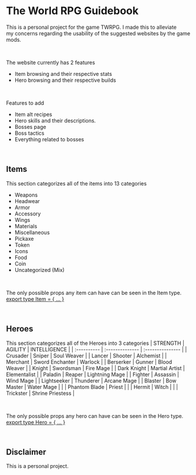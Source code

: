 # The World RPG Guidebook

This is a personal project for the game TWRPG. I made this to alleviate \
my concerns regarding the usability of the suggested websites by the game mods.

<br>

The website currently has 2 features
 - Item browsing and their respective stats
 - Hero browsing and their respective builds

<br>

Features to add
 - Item alt recipes
 - Hero skills and their descriptions.
 - Bosses page
 - Boss tactics
 - Everything related to bosses

<br>

## Items

This section categorizes all of the items into 13 categories
 - Weapons
 - Headwear
 - Armor
 - Accessory
 - Wings
 - Materials
 - Miscellaneous
 - Pickaxe
 - Token
 - Icons
 - Food
 - Coin
 - Uncategorized (Mix)

<br>

The only possible props any item can have can be seen in the Item type. \
[export type Item = { ... }](./src//app/api/types.ts#L133)

<br>

## Heroes

This section categorizes all of the Heroes into 3 categories
  | STRENGTH    | AGILITY         | INTELLIGENCE     |
  | :---------- | :-------------- | :--------------- |
  | Crusader    | Sniper          | Soul Weaver      |
  | Lancer      | Shooter         | Alchemist        |
  | Merchant    | Sword Enchanter | Warlock          |
  | Berserker   | Gunner          | Blood Weaver     |
  | Knight      | Swordsman       | Fire Mage        |
  | Dark Knight | Martial Artist  | Elementalist     |
  | Paladin     | Reaper          | Lightning Mage   |
  | Fighter     | Assassin        | Wind Mage        |
  | Lightseeker | Thunderer       | Arcane Mage      |
  | Blaster     | Bow Master      | Water Mage       |
  |             | Phantom Blade   | Priest           |
  |             | Hermit          | Witch            |
  |             | Trickster       | Shrine Priestess |

<br>

The only possible props any hero can have can be seen in the Hero type. \
[export type Hero = { ... }](./src//app/api/types.ts#L185)

<br>

## Disclaimer

This is a personal project.
